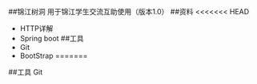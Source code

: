 ##锦江树洞
用于锦江学生交流互助使用（版本1.0）
##资料
<<<<<<< HEAD
- HTTP详解
- Spring boot
##工具
- Git
- BootStrap
=======

##工具
Git

